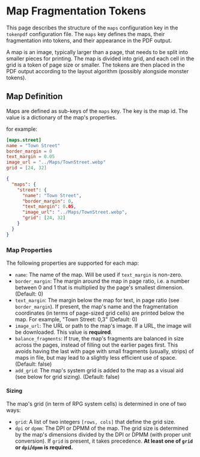 # Map Fragmentation Tokens
This page describes the structure of the `maps` configuration key in the `tokenpdf` configuration file. The `maps` key defines the maps, their fragmentation into tokens, and their appearance in the PDF output.

A map is an image, typically larger than a page, that needs to be split into smaller pieces for printing. The map is divided into grid, and each cell in the grid is a token of page size or smaller. The tokens are then placed in the PDF output according to the layout algorithm (possibly alongside monster tokens).

## Map Definition
Maps are defined as sub-keys of the `maps` key. The key is the map id. The value is a dictionary of the map's properties.

for example:
```toml
[maps.street]
name = "Town Street"
border_margin = 0
text_margin = 0.05
image_url = "../Maps/TownStreet.webp"
grid = [24, 32]
```
```json
{
  "maps": {
    "street": {
      "name": "Town Street",
      "border_margin": 0,
      "text_margin": 0.05,
      "image_url": "../Maps/TownStreet.webp",
      "grid": [24, 32]
    }
  }
}
```

### Map Properties
The following properties are supported for each map:
- `name`: The name of the map. Will be used if `text_margin` is non-zero.
- `border_margin`: The margin around the map in page ratio, i.e. a number between 0 and 1 that is multiplied by the page's smallest dimension. (Default: 0)
- `text_margin`: The margin below the map for text, in page ratio (see `border_margin`). If present, the map's name and the fragmentation coordinates (in terms of page-sized grid cells) are printed below the map. For example, "Town Street: 0,3" (Default: 0)
- `image_url`: The URL or path to the map's image. If a URL, the image will be downloaded. This value is **required**.
- `balance_fragments`: If true, the map's fragments are balanced in size across the pages, instead of filling out the earlier pages first. This avoids having the last with page with small fragments (usually, strips) of maps in file, but may lead to a slightly less efficient use of space. (Default: false)
- `add_grid`: The map's system grid is added to the map as a visual aid (see below for grid sizing). (Default: false)

#### Sizing
The map's grid (in term of RPG system cells) is determined in one of two ways:
- `grid`: A list of two integers `[rows, cols]` that define the grid size.
- `dpi` or `dpmm`: The DPI or DPMM of the map. The grid size is determined by the map's dimensions divided by the DPI or DPMM (with proper unit conversion). If `grid` is present, it takes precedence.
**At least one of `grid` or `dpi`/`dpmm` is required.**



